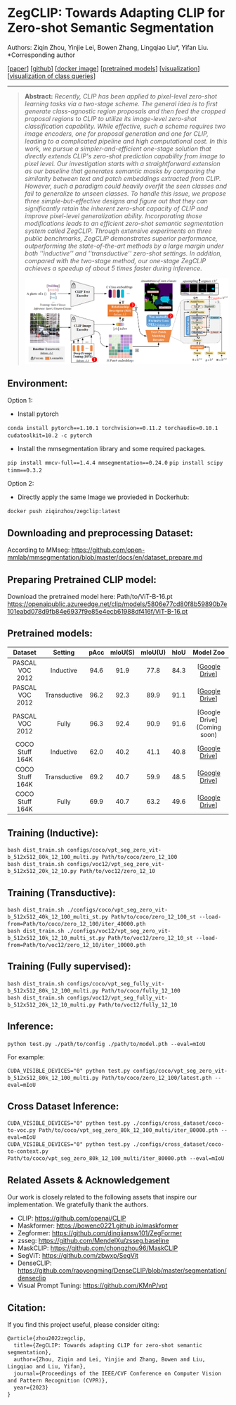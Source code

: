 # ZegCLIP: Towards Adapting CLIP for Zero-shot Semantic Segmentation

Authors: Ziqin Zhou, Yinjie Lei, Bowen Zhang, Lingqiao Liu*, Yifan Liu.     *Corresponding author

[[paper](https://arxiv.org/abs/2212.03588)] [[github](https://github.com/ZiqinZhou66/ZegCLIP)] [[docker image](https://hub.docker.com/repository/docker/ziqinzhou/zegclip/general)] [[pretrained models]()] [[visualization](https://github.com/ZiqinZhou66/ZegCLIP/blob/main/figs/vis.png)]  [[visualization of class queries](https://github.com/ZiqinZhou66/ZegCLIP/blob/main/figs/vis-query.png)]

---

> **Abstract:** *Recently, CLIP has been applied to pixel-level zero-shot learning tasks via a two-stage scheme. The general idea is to first generate class-agnostic region proposals and then feed the cropped proposal regions to CLIP to utilize its image-level zero-shot classification capability. While effective, such a scheme requires two image encoders, one for proposal generation and one for CLIP, leading to a complicated pipeline and high computational cost. In this work, we pursue a simpler-and-efficient one-stage solution that directly extends CLIP's zero-shot prediction capability from image to pixel level. Our investigation starts with a straightforward extension as our baseline that generates semantic masks by comparing the similarity between text and patch embeddings extracted from CLIP. However, such a paradigm could heavily overfit the seen classes and fail to generalize to unseen classes. To handle this issue, we propose three simple-but-effective designs and figure out that they can significantly retain the inherent zero-shot capacity of CLIP and improve pixel-level generalization ability. Incorporating those modifications leads to an efficient zero-shot semantic segmentation system called ZegCLIP. Through extensive experiments on three public benchmarks, ZegCLIP demonstrates superior performance, outperforming the state-of-the-art methods by a large margin under both ''inductive'' and ''transductive'' zero-shot settings. In addition, compared with the two-stage method, our one-stage ZegCLIP achieves a speedup of about 5 times faster during inference.* 
>
> <p align="center">
> <img width="800" src="figs/overview.png">
> </p>


## Environment:

Option 1:

- Install pytorch

 `conda install pytorch==1.10.1 torchvision==0.11.2 torchaudio=0.10.1 cudatoolkit=10.2 -c pytorch`

- Install the mmsegmentation library and some required packages.

 `pip install mmcv-full==1.4.4 mmsegmentation==0.24.0`
 `pip install scipy timm==0.3.2`

Option 2:

- Directly apply the same Image we provieded in Dockerhub:

 `docker push ziqinzhou/zegclip:latest`

## Downloading and preprocessing Dataset:
According to MMseg: https://github.com/open-mmlab/mmsegmentation/blob/master/docs/en/dataset_prepare.md

## Preparing Pretrained CLIP model:
Download the pretrained model here: Path/to/ViT-B-16.pt
https://openaipublic.azureedge.net/clip/models/5806e77cd80f8b59890b7e101eabd078d9fb84e6937f9e85e4ecb61988df416f/ViT-B-16.pt

## Pretrained models:

|     Dataset     |   Setting    |  pAcc | mIoU(S) | mIoU(U) | hIoU |                           Model Zoo                           |
| :-------------: | :---------:  | :---: | :-----: | :-----: | :--: |  :----------------------------------------------------------: |
| PASCAL VOC 2012 |  Inductive   |  94.6 |   91.9  |   77.8  | 84.3 | [[Google Drive](https://drive.google.com/file/d/1MqIFntWtTQk3HPiZp8hysI7CQIDTXteS/view?usp=share_link)] |
| PASCAL VOC 2012 | Transductive |  96.2 |   92.3  |   89.9  | 91.1 | [[Google Drive](https://drive.google.com/file/d/1PsXOd_A9Pww3ftclTDVWKcAvNIOAn6E-/view?usp=share_link)] |
| PASCAL VOC 2012 |    Fully     |  96.3 |   92.4  |   90.9  | 91.6 | [Google Drive](Coming soon) |
| COCO Stuff 164K |  Inductive   |  62.0 |   40.2  |   41.1  | 40.8 | [[Google Drive](https://drive.google.com/file/d/12M6T97o9wyxbJKrR7zLfFMDsGVTiq4WY/view?usp=share_link)]|
| COCO Stuff 164K | Transductive |  69.2 |   40.7  |   59.9  | 48.5 | [[Google Drive](https://drive.google.com/file/d/1S8ia0-0oAUELxQXWqz0OlKoEv68gUuMp/view?usp=sharing)]|
| COCO Stuff 164K |    Fully     |  69.9 |   40.7  |   63.2  | 49.6 | [[Google Drive](https://drive.google.com/file/d/1DvUpYZa0rtPUBOjsYWwt-TEs6YdvUG0C/view?usp=share_link)] |


## Training (Inductive):

 ```shell
 bash dist_train.sh configs/coco/vpt_seg_zero_vit-b_512x512_80k_12_100_multi.py Path/to/coco/zero_12_100
 bash dist_train.sh configs/voc12/vpt_seg_zero_vit-b_512x512_20k_12_10.py Path/to/voc12/zero_12_10
 ```

## Training (Transductive):
 ```shell
 bash dist_train.sh ./configs/coco/vpt_seg_zero_vit-b_512x512_40k_12_100_multi_st.py Path/to/coco/zero_12_100_st --load-from=Path/to/coco/zero_12_100/iter_40000.pth
 bash dist_train.sh ./configs/voc12/vpt_seg_zero_vit-b_512x512_10k_12_10_multi_st.py Path/to/voc12/zero_12_10_st --load-from=Path/to/voc12/zero_12_10/iter_10000.pth
 ```

## Training (Fully supervised):
 ```shell
 bash dist_train.sh configs/coco/vpt_seg_fully_vit-b_512x512_80k_12_100_multi.py Path/to/coco/fully_12_100
 bash dist_train.sh configs/voc12/vpt_seg_fully_vit-b_512x512_20k_12_10_multi.py Path/to/voc12/fully_12_10
 ```

## Inference:
 `python test.py ./path/to/config ./path/to/model.pth --eval=mIoU`

For example: 
```shell
CUDA_VISIBLE_DEVICES="0" python test.py configs/coco/vpt_seg_zero_vit-b_512x512_80k_12_100_multi.py Path/to/coco/zero_12_100/latest.pth --eval=mIoU
```

## Cross Dataset Inference:
```shell
CUDA_VISIBLE_DEVICES="0" python test.py ./configs/cross_dataset/coco-to-voc.py Path/to/coco/vpt_seg_zero_80k_12_100_multi/iter_80000.pth --eval=mIoU
CUDA_VISIBLE_DEVICES="0" python test.py ./configs/cross_dataset/coco-to-context.py Path/to/coco/vpt_seg_zero_80k_12_100_multi/iter_80000.pth --eval=mIoU
```

## Related Assets \& Acknowledgement

Our work is closely related to the following assets that inspire our implementation. We gratefully thank the authors. 

 - CLIP:  https://github.com/openai/CLIP
 - Maskformer: https://bowenc0221.github.io/maskformer
 - Zegformer: https://github.com/dingjiansw101/ZegFormer
 - zsseg: https://github.com/MendelXu/zsseg.baseline
 - MaskCLIP: https://github.com/chongzhou96/MaskCLIP
 - SegViT: https://github.com/zbwxp/SegVit
 - DenseCLIP: https://github.com/raoyongming/DenseCLIP/blob/master/segmentation/denseclip
 - Visual Prompt Tuning: https://github.com/KMnP/vpt
 
## Citation:
If you find this project useful, please consider citing:
```
@article{zhou2022zegclip,
  title={ZegCLIP: Towards adapting CLIP for zero-shot semantic segmentation},
  author={Zhou, Ziqin and Lei, Yinjie and Zhang, Bowen and Liu, Lingqiao and Liu, Yifan},
  journal={Proceedings of the IEEE/CVF Conference on Computer Vision and Pattern Recognition (CVPR)},
  year={2023}
}
```

